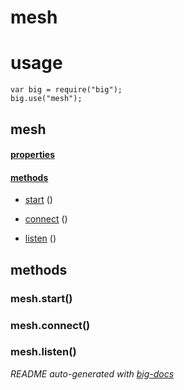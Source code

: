 # mesh


# usage

    var big = require("big");
    big.use("mesh");

## mesh

#### [properties](#mesh-properties)


#### [methods](#mesh-methods)

  - [start](#mesh-methods-start) ()

  - [connect](#mesh-methods-connect) ()

  - [listen](#mesh-methods-listen) ()





<a name="mesh-methods"></a> 

## methods 

<a name="mesh-methods-start"></a> 

### mesh.start()

<a name="mesh-methods-connect"></a> 

### mesh.connect()

<a name="mesh-methods-listen"></a> 

### mesh.listen()


*README auto-generated with [big-docs](https://github.com/bigcompany/big/tree/master/resources/docs)*